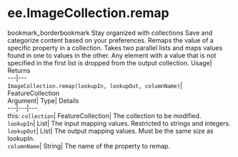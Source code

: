  
#  ee.ImageCollection.remap 
bookmark_borderbookmark Stay organized with collections  Save and categorize content based on your preferences.
Remaps the value of a specific property in a collection. Takes two parallel lists and maps values found in one to values in the other. Any element with a value that is not specified in the first list is dropped from the output collection. 
Usage| Returns  
---|---  
`ImageCollection.remap(lookupIn, lookupOut, columnName)`| FeatureCollection  
Argument| Type| Details  
---|---|---  
this: `collection`| FeatureCollection| The collection to be modified.  
`lookupIn`| List| The input mapping values. Restricted to strings and integers.  
`lookupOut`| List| The output mapping values. Must be the same size as lookupIn.  
`columnName`| String| The name of the property to remap.  
